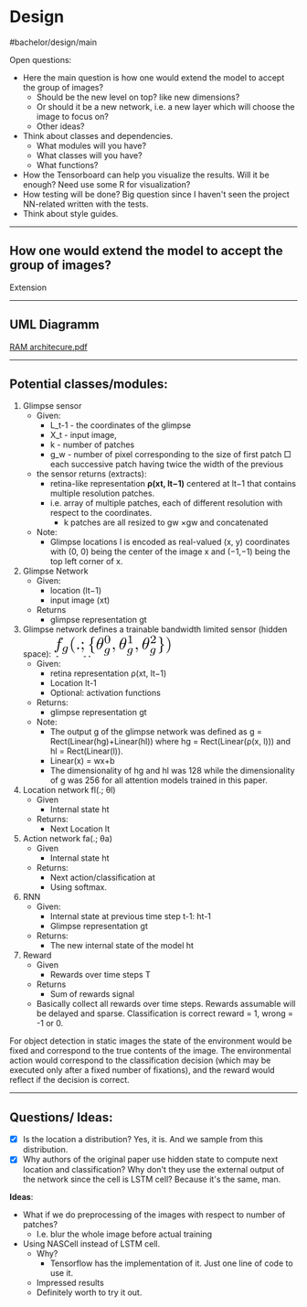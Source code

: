 # Design
#bachelor/design/main


Open questions:

* Here the main question is how one would extend the model to accept the group of images?
	* Should be the new level on top? like new dimensions?
	* Or  should it be a new network, i.e. a new layer which will choose the image to focus on?
	* Other ideas?
* Think about classes and dependencies.
	* What modules will you have?
	* What classes will you have?
	* What functions?
* How the Tensorboard can help you visualize the results. Will it be enough? Need use some R for visualization?
* How testing will be done? Big question since I haven't seen the project NN-related written with the tests.
* Think about style guides.
- - - -

## How one would extend the model to accept the group of images?
Extension

- - - -

## UML Diagramm

<a href='./Design/RAM_Architecure.pdf'>RAM architecure.pdf</a>

- - - -

## Potential classes/modules:
1. Glimpse sensor
	* Given:
		* L_t-1 - the coordinates of the glimpse
		* X_t - input image,
		* k  - number of patches
		* g_w - number of pixel corresponding to the size of first patch
			□ each successive patch having twice the width of the previous
	* the sensor returns (extracts):
		* retina-like representation **ρ(xt, lt−1)** centered at lt−1 that contains multiple resolution patches.
		* i.e. array of multiple patches, each of different resolution with respect to the coordinates.
			* k patches are all resized to gw ×gw and concatenated
	* Note:
		* Glimpse locations l is encoded as real-valued (x, y) coordinates with (0, 0) being the center of the image x and (−1,−1) being the top left corner of x.
2. Glimpse Network
	* Given:
		* location (lt−1)
		* input image (xt)
	* Returns
		* glimpse representation gt
3. Glimpse network defines a trainable bandwidth limited sensor (hidden space):
		![](Design/2B265E46-F6A7-4597-AA82-776114901E01.png)
	* Given:
		* retina representation ρ(xt, lt−1)
		* Location lt-1
		* Optional: activation functions
	* Returns:
		* glimpse representation gt
	* Note:
		* The output g of the glimpse network was defined as g = Rect(Linear(hg)+Linear(hl)) where hg = Rect(Linear(ρ(x, l))) and hl = Rect(Linear(l)).
		* Linear(x) = wx+b
		* The dimensionality of hg and hl was 128 while the dimensionality of g was 256 for all attention models trained in this paper.
4. Location network  fl(.; θl)
	* Given
		* Internal state ht
	* Returns:
		* Next Location lt
5. Action network fa(.; θa)
	* Given
		* Internal state ht
	* Returns:
		* Next action/classification at
		* Using softmax.
6. RNN
	* Given:
		* Internal state at previous time step t-1: ht-1
		* Glimpse representation gt
	* Returns:
		* The new internal state of the model ht
7. Reward
	* Given
		* Rewards over time steps T
	* Returns
		* Sum of rewards signal
	* Basically collect all rewards over time steps. Rewards assumable will be  delayed and sparse. Classification is correct reward = 1, wrong = -1 or 0.

For object detection in static images the state of the environment would be fixed and correspond to the true contents of the image. The environmental action would correspond to the classification decision (which may be executed only after a fixed number of fixations), and the reward would reflect if the decision is correct.

- - - -

## Questions/ Ideas:
- [x] Is the location a distribution?
Yes, it is. And we sample from this distribution.
- [x] Why authors of the original paper use hidden state to compute next location and classification? Why don't they use the external output of the network since the cell is LSTM cell?
Because it's the same, man.

**Ideas**:

* What if we do preprocessing of the images with respect to number of patches?
	* I.e. blur the whole image  before actual training
*  Using NASCell instead of LSTM cell.
	* Why?
		* Tensorflow has the implementation of it. Just one line of code to use it.
	* Impressed results
	* Definitely worth to try it out.
